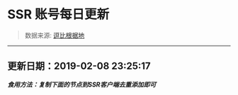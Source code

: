 # SSR 账号每日更新 
> 数据来源: [逗比根据地](https://doub.io/sszhfx/) 
----------------------------------------------
## 更新日期：2019-02-08 23:25:17 
***食用方法：复制下面的节点到SSR客户端去重添加即可***

 